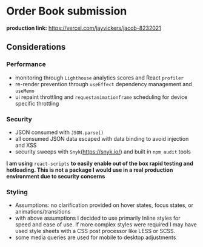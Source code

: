 # Order Book submission
**production link:** https://vercel.com/jayvickers/jacob-8232021
## Considerations
### Performance
- monitoring through `Lighthouse` analytics scores and React `profiler` 
- re-render prevention through `useEffect` dependency management and `useMemo`
- ui repaint throttling and `requestanimationframe` scheduling for device specific throttling

### Security
- JSON consumed with `JSON.parse()`
- all consumed JSON data escaped with data binding to avoid injection and XSS
- security sweeps with `Snyk`(https://snyk.io/) and built in `npm audit` tools

**I am using** `react-scripts` **to easily enable out of the box rapid testing and hotloading. This is not a package I would use in a real production environment due to security concerns**

### Styling
- Assumptions: no clarification provided on hover states, focus states, or animations/transitions
- with above assumptions I decided to use primarily Inline styles for speed and ease of use. If more complex styles were required I may have used style sheets with a CSS post processor like LESS or SCSS.
- some media queries are used for mobile to desktop adjustments
